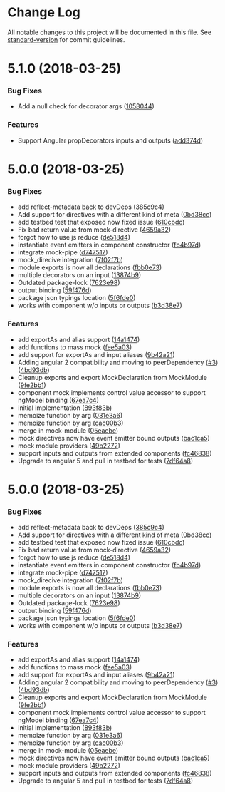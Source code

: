 # Change Log

All notable changes to this project will be documented in this file. See [standard-version](https://github.com/conventional-changelog/standard-version) for commit guidelines.

<a name="5.1.0"></a>
# 5.1.0 (2018-03-25)


### Bug Fixes

* Add a null check for decorator args ([1058044](https://github.com/ike18t/ng-mocks/commit/1058044))


### Features

* Support Angular propDecorators inputs and outputs ([add374d](https://github.com/ike18t/ng-mocks/commit/add374d))



<a name="5.0.0"></a>
# 5.0.0 (2018-03-25)


### Bug Fixes

* add reflect-metadata back to devDeps ([385c9c4](https://github.com/ike18t/ng-mocks/commit/385c9c4))
* Add support for directives with a different kind of meta ([0bd38cc](https://github.com/ike18t/ng-mocks/commit/0bd38cc))
* add testbed test that exposed now fixed issue ([610cbdc](https://github.com/ike18t/ng-mocks/commit/610cbdc))
* Fix bad return value from mock-directive ([4659a32](https://github.com/ike18t/ng-mocks/commit/4659a32))
* forgot how to use js reduce ([de518d4](https://github.com/ike18t/ng-mocks/commit/de518d4))
* instantiate event emitters in component constructor ([fb4b97d](https://github.com/ike18t/ng-mocks/commit/fb4b97d))
* integrate mock-pipe ([d747517](https://github.com/ike18t/ng-mocks/commit/d747517))
* mock_direcive integration ([7f02f7b](https://github.com/ike18t/ng-mocks/commit/7f02f7b))
* module exports is now all declarations ([fbb0e73](https://github.com/ike18t/ng-mocks/commit/fbb0e73))
* multiple decorators on an input ([13874b9](https://github.com/ike18t/ng-mocks/commit/13874b9))
* Outdated package-lock ([7623e98](https://github.com/ike18t/ng-mocks/commit/7623e98))
* output binding ([59f476d](https://github.com/ike18t/ng-mocks/commit/59f476d))
* package json typings location ([5f6fde0](https://github.com/ike18t/ng-mocks/commit/5f6fde0))
* works with component w/o inputs or outputs ([b3d38e7](https://github.com/ike18t/ng-mocks/commit/b3d38e7))


### Features

* add exportAs and alias support ([14a1474](https://github.com/ike18t/ng-mocks/commit/14a1474))
* add functions to mass mock ([fee5a03](https://github.com/ike18t/ng-mocks/commit/fee5a03))
* add support for exportAs and input aliases ([9b42a21](https://github.com/ike18t/ng-mocks/commit/9b42a21))
* Adding angular 2 compatibility and moving to peerDependency ([#3](https://github.com/ike18t/ng-mocks/issues/3)) ([4bd93db](https://github.com/ike18t/ng-mocks/commit/4bd93db))
* Cleanup exports and export MockDeclaration from MockModule ([9fe2bb1](https://github.com/ike18t/ng-mocks/commit/9fe2bb1))
* component mock implements control value accessor to support ngModel binding ([67ea7c4](https://github.com/ike18t/ng-mocks/commit/67ea7c4))
* initial implementation ([893f83b](https://github.com/ike18t/ng-mocks/commit/893f83b))
* memoize function by arg ([031e3a6](https://github.com/ike18t/ng-mocks/commit/031e3a6))
* memoize function by arg ([cac00b3](https://github.com/ike18t/ng-mocks/commit/cac00b3))
* merge in mock-module ([05eaebe](https://github.com/ike18t/ng-mocks/commit/05eaebe))
* mock directives now have event emitter bound outputs ([bac1ca5](https://github.com/ike18t/ng-mocks/commit/bac1ca5))
* mock module providers ([49b2272](https://github.com/ike18t/ng-mocks/commit/49b2272))
* support inputs and outputs from extended components ([fc46838](https://github.com/ike18t/ng-mocks/commit/fc46838))
* Upgrade to angular 5 and pull in testbed for tests ([7df64a8](https://github.com/ike18t/ng-mocks/commit/7df64a8))



<a name="5.0.0"></a>
# 5.0.0 (2018-03-25)


### Bug Fixes

* add reflect-metadata back to devDeps ([385c9c4](https://github.com/ike18t/ng-mocks/commit/385c9c4))
* Add support for directives with a different kind of meta ([0bd38cc](https://github.com/ike18t/ng-mocks/commit/0bd38cc))
* add testbed test that exposed now fixed issue ([610cbdc](https://github.com/ike18t/ng-mocks/commit/610cbdc))
* Fix bad return value from mock-directive ([4659a32](https://github.com/ike18t/ng-mocks/commit/4659a32))
* forgot how to use js reduce ([de518d4](https://github.com/ike18t/ng-mocks/commit/de518d4))
* instantiate event emitters in component constructor ([fb4b97d](https://github.com/ike18t/ng-mocks/commit/fb4b97d))
* integrate mock-pipe ([d747517](https://github.com/ike18t/ng-mocks/commit/d747517))
* mock_direcive integration ([7f02f7b](https://github.com/ike18t/ng-mocks/commit/7f02f7b))
* module exports is now all declarations ([fbb0e73](https://github.com/ike18t/ng-mocks/commit/fbb0e73))
* multiple decorators on an input ([13874b9](https://github.com/ike18t/ng-mocks/commit/13874b9))
* Outdated package-lock ([7623e98](https://github.com/ike18t/ng-mocks/commit/7623e98))
* output binding ([59f476d](https://github.com/ike18t/ng-mocks/commit/59f476d))
* package json typings location ([5f6fde0](https://github.com/ike18t/ng-mocks/commit/5f6fde0))
* works with component w/o inputs or outputs ([b3d38e7](https://github.com/ike18t/ng-mocks/commit/b3d38e7))


### Features

* add exportAs and alias support ([14a1474](https://github.com/ike18t/ng-mocks/commit/14a1474))
* add functions to mass mock ([fee5a03](https://github.com/ike18t/ng-mocks/commit/fee5a03))
* add support for exportAs and input aliases ([9b42a21](https://github.com/ike18t/ng-mocks/commit/9b42a21))
* Adding angular 2 compatibility and moving to peerDependency ([#3](https://github.com/ike18t/ng-mocks/issues/3)) ([4bd93db](https://github.com/ike18t/ng-mocks/commit/4bd93db))
* Cleanup exports and export MockDeclaration from MockModule ([9fe2bb1](https://github.com/ike18t/ng-mocks/commit/9fe2bb1))
* component mock implements control value accessor to support ngModel binding ([67ea7c4](https://github.com/ike18t/ng-mocks/commit/67ea7c4))
* initial implementation ([893f83b](https://github.com/ike18t/ng-mocks/commit/893f83b))
* memoize function by arg ([031e3a6](https://github.com/ike18t/ng-mocks/commit/031e3a6))
* memoize function by arg ([cac00b3](https://github.com/ike18t/ng-mocks/commit/cac00b3))
* merge in mock-module ([05eaebe](https://github.com/ike18t/ng-mocks/commit/05eaebe))
* mock directives now have event emitter bound outputs ([bac1ca5](https://github.com/ike18t/ng-mocks/commit/bac1ca5))
* mock module providers ([49b2272](https://github.com/ike18t/ng-mocks/commit/49b2272))
* support inputs and outputs from extended components ([fc46838](https://github.com/ike18t/ng-mocks/commit/fc46838))
* Upgrade to angular 5 and pull in testbed for tests ([7df64a8](https://github.com/ike18t/ng-mocks/commit/7df64a8))
